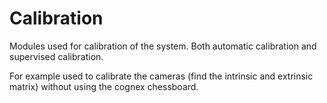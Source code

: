 # Calibration

Modules used for calibration of the system. Both automatic calibration and supervised calibration. 

For example used to calibrate the cameras (find the intrinsic and extrinsic matrix) without using the cognex chessboard. 



